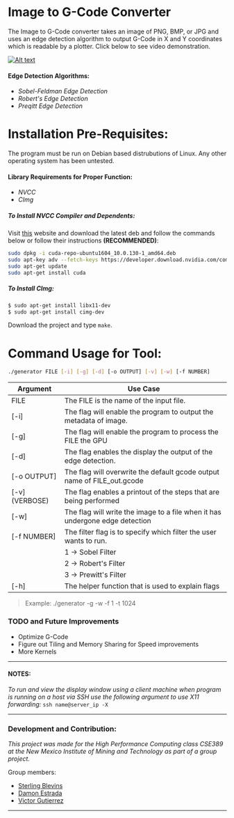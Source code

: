 # Image to G-Code Converter

The Image to G-Code converter takes an image of PNG, BMP, or JPG and uses an edge detection algorithm to output
G-Code in X and Y coordinates which is readable by a plotter. Click below to see video demonstration.

[![Alt text](http://img.youtube.com/vi/R487K4S0kPE/0.jpg)](https://youtu.be/R487K4S0kPE)

#### Edge Detection Algorithms:
  - *Sobel-Feldman Edge Detection*
  - *Robert's Edge Detection*
  - *Preqitt Edge Detection*

# Installation Pre-Requisites:

The program must be run on Debian based distrubutions of Linux. Any other operating
system has been untested.

#### Library Requirements for Proper Function:
  - *NVCC*
  - *CImg*

##### To Install NVCC Compiler and Dependents:
Visit [this][NVCC] website and download the latest deb and follow the commands below
or follow their instructions **(RECOMMENDED)**:
```sh
sudo dpkg -i cuda-repo-ubuntu1604_10.0.130-1_amd64.deb
sudo apt-key adv --fetch-keys https://developer.download.nvidia.com/compute/cuda/repos/ubuntu1604/x86_64/7fa2af80.pub
sudo apt-get update
sudo apt-get install cuda
```

##### To Install CImg:

```sh
$ sudo apt-get install libx11-dev
$ sudo apt-get install cimg-dev
```

Download the project and type `make`.

# Command Usage for Tool:
```sh
./generator FILE [-i] [-g] [-d] [-o OUTPUT] [-v] [-w] [-f NUMBER]
```
| Argument | Use Case |
| ---------| -------- |
| FILE | The FILE is the name of the input file. |
| [-i] | The flag will enable the program to output the metadata of image.|
| [-g] | The flag will enable the program to process the FILE the GPU|
| [-d] | The flag enables the display the output of the edge detection. |
| [-o OUTPUT] | The flag will overwrite the default gcode output name of FILE_out.gcode | 
| [-v] (VERBOSE) | The flag enables a printout of the steps that are being performed |
| [-w] | The flag will write the image to a file when it has undergone edge detection | 
| [-f NUMBER] | The filter flag is to specify which filter the user wants to run. |
||1 -> Sobel Filter|
||2 -> Robert's Filter |
||3 -> Prewitt's Filter |
| [-h] | The helper function that is used to explain flags | 

> Example: ./generator -g -w -f 1 -t 1024


### TODO and Future Improvements

 - Optimize G-Code
 - Figure out Tiling and Memory Sharing for Speed improvements
 - More Kernels
 
----
#### NOTES:
*To run and view the display window using a client machine
when program is running on a host via SSH use the following
argument to use X11 forwarding:*
`ssh name@server_ip -X`

----
### Development and Contribution:

*This project was made for the High Performance Computing class CSE389 at
the New Mexico Institute of Mining and Technology as part of a group
project.*

Group members:
 * [Sterling Blevins][Sterling Blevins]
 * [Damon Estrada][Damon Estrada]
 * [Victor Gutierrez][Victor Gutierrez]

----

   [NVCC]: <https://developer.nvidia.com/cuda-downloads?target_os=Linux&target_arch=x86_64&target_distro=Ubuntu&target_version=1604&target_type=debnetwork>

   [Sterling Blevins]: <https://github.com/S3Blevins>
   
   [Damon Estrada]: <https://github.com/damon-estrada>
   
   [Victor Gutierrez]: <https://github.com/vgutierrez542>
   
   
